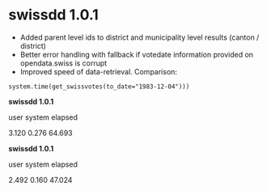 # swissdd 1.0.1

* Added parent level ids to district and municipality level results (canton / district)
* Better error handling with fallback if votedate information provided on opendata.swiss is corrupt
* Improved speed of data-retrieval. Comparison:

`system.time(get_swissvotes(to_date="1983-12-04")))` 

__swissdd 1.0.1__

user  system elapsed

3.120   0.276  64.693

__swissdd 1.0.1__

user  system elapsed 

2.492   0.160  47.024 
  
